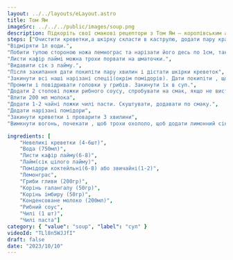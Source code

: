 ```yaml
---
layout: ../../layouts/eLayout.astro
title: Том Ям
imageSrc: ../../../public/images/soup.png
description: Підкоріть свої смакові рецептори з Том Ям – королівським азійським супом, де пекучий чилі поєднується з ніжною кокосовою основою, а лимонна трава та кафір лист збагачують аромат. Том Ям - справжнє відкриття для вашого смаку!
steps: ["Очистити креветки,а шкірку скласти в каструлю, додати пару крапель олії і трохи обсмажити",
"Відміряти 1л води.",
"Побити тупою стороною ножа лемнограс та нарізати його десь по 1см, також порізати такими ж шматочками галангал та імбир, помідори.","Залити креветки водою.",
"Листи кафір лаймі можна трохи порвати на шматочки.",
"Видавити сік з лайму.",
"Після закипання дати покипіти пару хвилин і дістати шкірки креветок",
"Закинути всі наші нарізані спеції(окрім помідорів). Дати покипіти , щоб зʼявився смак після трав.",
"Промити і повідривати головки у грибів. Закинути їх в суп.",
"Додати 2 столові ложки рибного соусу, спробувати на смак, якщо не вистачає можна додати ще.",
"Влити 200 мл молока",
"Додати 1-2 чайні ложки чилі пасти. Скуштувати, додавати по смаку.",
"Додати нарізані помідори",
"Закинути креветки і проварити 3 хвилини",
"Вимкнути вогонь, почекати , щоб трохи охололо, щоб додати лимонний сік."]

ingredients: [
    "Невеликі креветки (4-6шт)",
    "Вода (750мл)",
    "Листи кафір лайму(6-8)",
    "Лайм(сік цілого лайму)",
    "Помідори коктейльні(6-8) або звичайні(1-2)",
    "Лемонграс",
    "Гриби гливи (200гр)",
    "Корінь галангалу (50гр)",
    "Корінь імбиру (50гр)",
    "Конденсоване молоко (200мл)",
    "Рибний соус",
    "Чилі (1 шт)",
    "Чилі паста"]
category: { "value": "soup", "label": "суп" }
videoId: "TLl8n5WJJfI"
draft: false
date: "2023/10/10"
---
```

